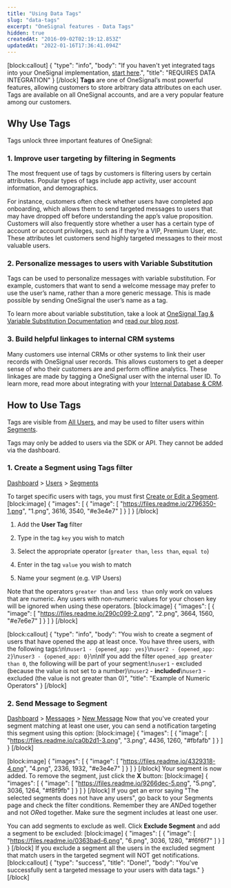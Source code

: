 ```yaml
---
title: "Using Data Tags"
slug: "data-tags"
excerpt: "OneSignal features - Data Tags"
hidden: true
createdAt: "2016-09-02T02:19:12.853Z"
updatedAt: "2022-01-16T17:36:41.094Z"
---
```

[block:callout]
{
  "type": "info",
  "body": "If you haven't yet integrated tags into your OneSignal implementation, [start here](doc:add-user-data-tags).",
  "title": "REQUIRES DATA INTEGRATION"
}
[/block]
**Tags** are one of OneSignal’s most powerful features, allowing customers to store arbitrary data attributes on each user. Tags are available on all OneSignal accounts, and are a very popular feature among our customers. 

## Why Use Tags
Tags unlock three important features of OneSignal:

### 1. Improve user targeting by filtering in Segments
The most frequent use of tags by customers is filtering users by certain attributes. Popular types of tags include app activity, user account information, and demographics. 

For instance, customers often check whether users have completed app onboarding, which allows them to send targeted messages to users that may have dropped off before understanding the app’s value proposition. Customers will also frequently store whether a user has a certain type of account or account privileges, such as if they’re a VIP, Premium User, etc. These attributes let customers send highly targeted messages to their most valuable users.

### 2. Personalize messages to users with Variable Substitution
Tags can be used to personalize messages with variable substitution. For example, customers that want to send a welcome message may prefer to use the user’s name, rather than a more generic message. This is made possible by sending OneSignal the user’s name as a tag.

To learn more about variable substitution, take a look at [OneSignal Tag & Variable Substitution Documentation](https://documentation.onesignal.com/docs/tag-variable-substitution) and [read our blog post](https://onesignal.com/blog/onesignal-enters-2017-with-smart-scheduling-variable-substitution-and-more/).

### 3. Build helpful linkages to internal CRM systems
Many customers use internal CRMs or other systems to link their user records with OneSignal user records. This allows customers to get a deeper sense of who their customers are and perform offline analytics. These linkages are made by tagging a OneSignal user with the internal user ID. To learn more, read more about integrating with your [Internal Database & CRM](doc:internal-database-crm).


## How to Use Tags
Tags are visible from <a class="dash-link dash-users" href="/docs/users-and-devices">All Users</a>, and may be used to filter users within <a class="dash-link dash-users" href="/docs/segmentation">Segments</a>.

Tags may only be added to users via the SDK or API. They cannot be added via the dashboard.


### 1. Create a Segment using Tags filter
<a class="dash-link" href="/docs/dashboard">Dashboard</a> > <a class="dash-link dash-users" href="/docs/users-and-devices">Users</a> > <a href="/docs/segmentation" class="dash-link dash-users">Segments</a>

To target specific users with tags, you must first [Create or Edit a Segment](doc:segmentation#section-creating-segments-using-filters). 
[block:image]
{
  "images": [
    {
      "image": [
        "https://files.readme.io/2796350-1.png",
        "1.png",
        3616,
        3540,
        "#e3e4e7"
      ]
    }
  ]
}
[/block]

1. Add the **User Tag** filter

2. Type in the tag `key` you wish to match

3. Select the appropriate operator (`greater than`, `less than`, `equal to`)

4. Enter in the tag `value` you wish to match

5. Name your segment (e.g. VIP Users)

Note that the operators `greater than` and `less than` only work on values that are numeric. Any users with non-numeric values for your chosen key will be ignored when using these operators.
[block:image]
{
  "images": [
    {
      "image": [
        "https://files.readme.io/290c099-2.png",
        "2.png",
        3664,
        1560,
        "#e7e6e7"
      ]
    }
  ]
}
[/block]

[block:callout]
{
  "type": "info",
  "body": "You wish to create a segment of users that have opened the app at least once. You have three users, with the following tags:\n\n`user1 - {opened_app: yes}`\n`user2 - {opened_app: 2}`\n`user3 - {opened_app: 0}`\n\nIf you add the filter `opened_app greater than 0`, the following will be part of your segment:\n`user1` - excluded (because the value is not set to a number)\n`user2` - **included**\n`user3` - excluded (the value is not greater than 0)",
  "title": "Example of Numeric Operators"
}
[/block]
### 2. Send Message to Segment
<a class="dash-link" href="/docs/dashboard">Dashboard</a> > <a class="dash-link dash-messages" href="/docs/sending-notifications">Messages</a> > <a href="/docs/sending-notifications" class="dash-link dash-messages">New Message</a>
Now that you've created your segment matching at least one user, you can send a notification targeting this segment using this option:
[block:image]
{
  "images": [
    {
      "image": [
        "https://files.readme.io/ca0b2d1-3.png",
        "3.png",
        4436,
        1260,
        "#fbfafb"
      ]
    }
  ]
}
[/block]

[block:image]
{
  "images": [
    {
      "image": [
        "https://files.readme.io/4329318-4.png",
        "4.png",
        2336,
        1932,
        "#e3e4e7"
      ]
    }
  ]
}
[/block]
Your segment is now added. To remove the segment, just click the **X** button:
[block:image]
{
  "images": [
    {
      "image": [
        "https://files.readme.io/9266dec-5.png",
        "5.png",
        3036,
        1264,
        "#f8f9fb"
      ]
    }
  ]
}
[/block]
If you get an error saying "The selected segments does not have any users", go back to your Segments page and check the filter conditions. Remember they are *AND*ed together and not *OR*ed together. Make sure the segment includes at least one user.

You can add segments to exclude as well. Click **Exclude Segment** and add a segment to be excluded:
[block:image]
{
  "images": [
    {
      "image": [
        "https://files.readme.io/0363bad-6.png",
        "6.png",
        3036,
        1280,
        "#f6f6f7"
      ]
    }
  ]
}
[/block]
If you exclude a segment all the users in the excluded segment that match users in the targeted segment will NOT get notifications.
[block:callout]
{
  "type": "success",
  "title": "Done!",
  "body": "You've successfully sent a targeted message to your users with data tags."
}
[/block]